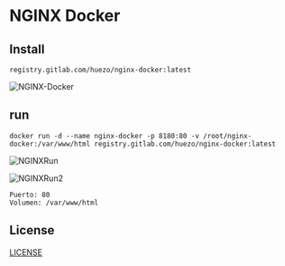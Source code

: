 # NGINX Docker


## Install

`registry.gitlab.com/huezo/nginx-docker:latest`

![NGINX-Docker](https://i.imgur.com/PGHk1vG.png)

## run

`docker run -d --name nginx-docker -p 8180:80 -v /root/nginx-docker:/var/www/html registry.gitlab.com/huezo/nginx-docker:latest`

![NGINXRun](https://i.imgur.com/TKgGtQi.png)

![NGINXRun2](https://i.imgur.com/eDaSTlR.png)

```
Puerto: 80
Volumen: /var/www/html

```


## License
[LICENSE](LICENSE)


